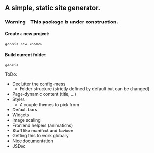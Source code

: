 ## A simple, static site generator.
### Warning - This package is under construction.

#### Create a new project:
`gensis new <name>`

#### Build current folder:
`gensis`

ToDo:
- Declutter the config-mess
  - Folder structure (strictly defined by default but can be changed)
- Page-dynamic content (title, ...)
- Styles
  - A couple themes to pick from
- Default bars
- Widgets
- Image scaling
- Frontend helpers (animations)
- Stuff like manifest and favicon
- Getting this to work globally
- Nice documentation
- JSDoc
